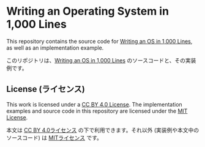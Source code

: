 # Writing an Operating System in 1,000 Lines

This repository contains the source code for [Writing an OS in 1,000 Lines](https://operating-system-in-1000-lines.vercel.app/), as well as an implementation example.

このリポジトリは、[Writing an OS in 1,000 Lines](https://operating-system-in-1000-lines.vercel.app/) のソースコードと、その実装例です。

## License (ライセンス)

This work is licensed under a [CC BY 4.0 License](https://creativecommons.org/licenses/by/4.0/). The implementation examples and source code in this repository are licensed under the [MIT License](https://opensource.org/licenses/MIT).

本文は [CC BY 4.0ライセンス](https://creativecommons.jp/faq) の下で利用できます。それ以外 (実装例や本文中のソースコード) は [MITライセンス](https://opensource.org/licenses/MIT) です。
